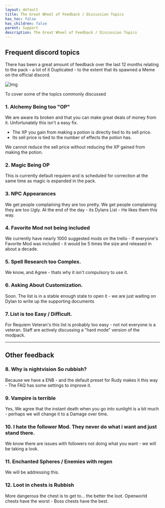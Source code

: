 ```yaml
---
layout: default
title: The Great Wheel of Feedback / Discussion Topics
has_toc: false
has_children: false
parent: Support
description: The Great Wheel of Feedback / Discussion Topics
---
```


## Frequent discord topics

There has been a great amount of feedback over the last 12 months relating to the pack - a lot of it Duplicated - to the extent that its spawned a Meme on the official discord.

![Img](https://cdn.discordapp.com/attachments/348579473727160321/1048646278558519506/wildlander_discord_wheel_of_topics.png)

To cover some of the topics commonly discussed

### 1. Alchemy Being too "OP"

We are aware its broken and that you can make great deals of money from it. Unfortunately this isn't a easy fix. 

- The XP you gain from making a potion is directly tied to its sell price.
- Its sell price is tied to the number of effects the potion has.

We cannot reduce the sell price without reducing the XP gained from making the potion.  

### 2. Magic Being OP

This is currently default requiem and is scheduled for correction at the same time as magic is expanded in the pack.

### 3. NPC Appearances

We get people complaining they are too pretty. We get people complaining they are too Ugly. At the end of the day - its Dylans List - He likes them this way. 

### 4. Favorite Mod not being included

We currently have nearly 1000 suggested mods on the trello - If everyone's Favorite Mod was included - it would be 5 times the size and released in about a decade.

### 5. Spell Research too Complex.

We know, and Agree - thats why it isn't compulsory to use it.

### 6. Asking About Customization.

Soon. The list is in a stable enough state to open it - we are just waiting on Dylan to write up the supporting documents

### 7. List is too Easy / Difficult.

For Requiem Veteran's this list is probably too easy - not not everyone is a veteran. Staff are actively discussing a "hard mode" version of the modpack.

---
## Other feedback

### 8. Why is nightvision So rubbish?

Because we have a ENB - and the default preset for Rudy makes it this way - The FAQ has some settings to improve it.

### 9. Vampire is terrible

Yes, We agree that the instant death when you go into sunlight is a bit much - perhaps we will change it to a Damage over time.

### 10. I hate the follower Mod. They never do what i want and just stand there.

We know there are issues with followers not doing what you want - we will be taking a look.

### 11. Enchanted Spheres / Enemies with regen

We will be addressing this.

### 12. Loot in chests is Rubbish

More dangerous the chest is to get to... the better the loot. Openworld chests have the worst - Boss chests have the best. 
